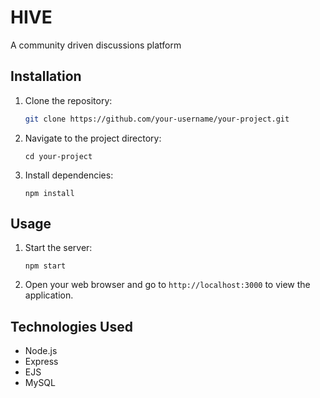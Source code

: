 # HIVE

A community driven discussions platform

## Installation

1.  Clone the repository:

    ```bash
    git clone https://github.com/your-username/your-project.git   

1.  Navigate to the project directory:

    ```
    cd your-project

1.  Install dependencies:

    ```
    npm install

## Usage

1.  Start the server:

    ```
    npm start

1.  Open your web browser and go to `http://localhost:3000` to view the application.

## Technologies Used

*   Node.js
*   Express
*   EJS
*   MySQL

